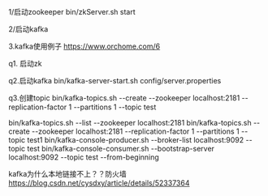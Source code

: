 1/启动zookeeper
bin/zkServer.sh start

2/启动kafka

3.kafka使用例子
https://www.orchome.com/6


q1.
启动zk

q2.启动kafka
bin/kafka-server-start.sh config/server.properties

q3.创建topic
bin/kafka-topics.sh --create --zookeeper localhost:2181 --replication-factor 1 --partitions 1 --topic test

bin/kafka-topics.sh --list --zookeeper localhost:2181
bin/kafka-topics.sh --create --zookeeper localhost:2181 --replication-factor 1 --partitions 1 --topic test1
bin/kafka-console-producer.sh --broker-list localhost:9092 --topic test
bin/kafka-console-consumer.sh --bootstrap-server localhost:9092 --topic test --from-beginning


kafka为什么本地链接不上？？防火墙
https://blog.csdn.net/cysdxy/article/details/52337364